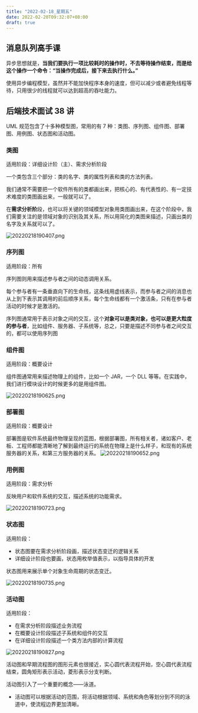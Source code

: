 ```yaml
---
title: "2022-02-18_星期五"
date: 2022-02-20T09:32:07+08:00
draft: true
---
```


## 消息队列高手课

异步思想就是，**当我们要执行一项比较耗时的操作时，不去等待操作结束，而是给这个操作一个命令：“当操作完成后，接下来去执行什么。”**

使用异步编程模型，虽然并不能加快程序本身的速度，但可以减少或者避免线程等待，只用很少的线程就可以达到超高的吞吐能力。

## 后端技术面试 38 讲

UML 规范包含了十多种模型图，常用的有 7 种：类图、序列图、组件图、部署图、用例图、状态图和活动图。

### 类图

适用阶段：详细设计阶（主）、需求分析阶段

一个类包含三个部分：类的名字、类的属性列表和类的方法列表。

我们通常不需要把一个软件所有的类都画出来，把核心的、有代表性的、有一定技术难度的类图画出来，一般就可以了。

在**需求分析阶**段，也可以将关键的领域模型对象用类图画出来，在这个阶段中，我们需要关注的是领域对象的识别及其关系，所以用简化的类图来描述，只画出类的名字及关系就可以了。

![20220218190407.png](20220218190407.png)

### 序列图

适用阶段：所有

序列图则用来描述参与者之间的动态调用关系。

每个参与者有一条垂直向下的生命线，这条线用虚线表示，而参与者之间的消息也从上到下表示其调用的前后顺序关系，每个生命线都有一个激活条，只有在参与者活动的时候才是激活的。

序列图通常用于表示对象之间的交互，这个**对象可以是类对象，也可以是更大粒度的参与者**，比如组件、服务器、子系统等，总之，只要是描述不同参与者之间交互的，都可以使用序列图

### 组件图

适用阶段：概要设计

组件图通常用来描述物理上的组件，比如一个 JAR，一个 DLL 等等。在实践中，我们进行模块设计的时候更多的是用组件图。

![20220218190625.png](20220218190625.png)

### 部署图

适用阶段：概要设计

部署图是软件系统最终物理呈现的蓝图，根据部署图，所有相关者，诸如客户、老板、工程师都能清晰地了解到最终运行的系统在物理上是什么样子，和现有的系统服务器的关系，和第三方服务器的关系。
![20220218190652.png](20220218190652.png)

### 用例图

适用阶段：需求分析

反映用户和软件系统的交互，描述系统的功能需求。

![20220218190723.png](20220218190723.png)

### 状态图

适用阶段：

- 状态图要在需求分析阶段画，描述状态变迁的逻辑关系
- 详细设计阶段也要画，状态用枚举值表示，以指导具体的开发

状态图用来展示单个对象生命周期的状态变迁。

![20220218190735.png](20220218190735.png)

### 活动图

适用阶段：

- 在需求分析阶段描述业务流程
- 在概要设计阶段描述子系统和组件的交互
- 在详细设计阶段描述一个类方法内部的计算流程

![20220218190827.png](20220218190827.png)

活动图和早期流程图的图形元素也很接近，实心圆代表流程开始，空心圆代表流程结束，圆角矩形表示活动，菱形表示分支判断。

活动图引入了一个重要的概念——泳道。

- 活动图可以根据活动的范围，将活动根据领域、系统和角色等划分到不同的泳道中，使流程边界更加清晰。
